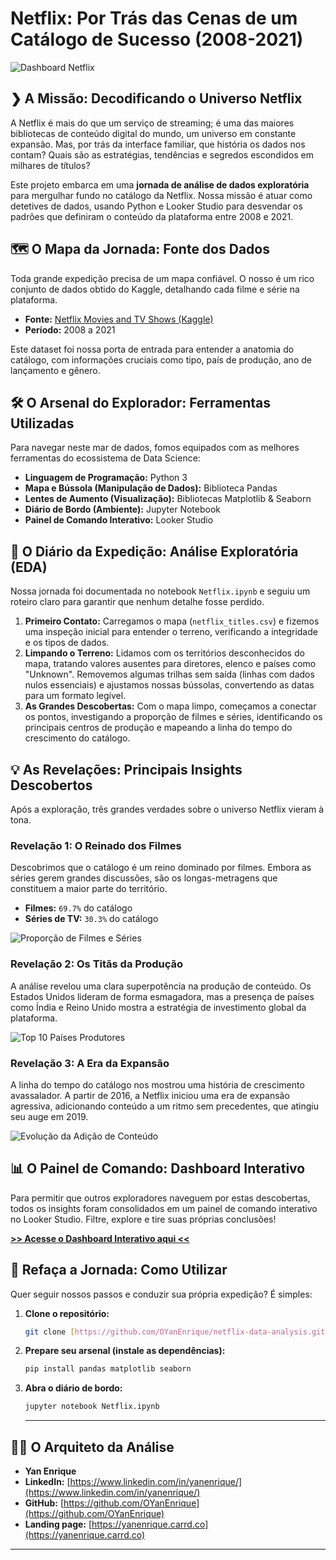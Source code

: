 # Netflix: Por Trás das Cenas de um Catálogo de Sucesso (2008-2021)

![Dashboard Netflix](dashboard.jpg)

## ❯ A Missão: Decodificando o Universo Netflix

A Netflix é mais do que um serviço de streaming; é uma das maiores bibliotecas de conteúdo digital do mundo, um universo em constante expansão. Mas, por trás da interface familiar, que história os dados nos contam? Quais são as estratégias, tendências e segredos escondidos em milhares de títulos?

Este projeto embarca em uma **jornada de análise de dados exploratória** para mergulhar fundo no catálogo da Netflix. Nossa missão é atuar como detetives de dados, usando Python e Looker Studio para desvendar os padrões que definiram o conteúdo da plataforma entre 2008 e 2021.

## 🗺️ O Mapa da Jornada: Fonte dos Dados

Toda grande expedição precisa de um mapa confiável. O nosso é um rico conjunto de dados obtido do Kaggle, detalhando cada filme e série na plataforma.

* **Fonte:** [Netflix Movies and TV Shows (Kaggle)](https://www.kaggle.com/datasets/shivamb/netflix-shows?resource=download)
* **Período:** 2008 a 2021

Este dataset foi nossa porta de entrada para entender a anatomia do catálogo, com informações cruciais como tipo, país de produção, ano de lançamento e gênero.

## 🛠️ O Arsenal do Explorador: Ferramentas Utilizadas

Para navegar neste mar de dados, fomos equipados com as melhores ferramentas do ecossistema de Data Science:

* **Linguagem de Programação:** Python 3
* **Mapa e Bússola (Manipulação de Dados):** Biblioteca Pandas
* **Lentes de Aumento (Visualização):** Bibliotecas Matplotlib & Seaborn
* **Diário de Bordo (Ambiente):** Jupyter Notebook
* **Painel de Comando Interativo:** Looker Studio

## 🧭 O Diário da Expedição: Análise Exploratória (EDA)

Nossa jornada foi documentada no notebook `Netflix.ipynb` e seguiu um roteiro claro para garantir que nenhum detalhe fosse perdido.

1.  **Primeiro Contato:** Carregamos o mapa (`netflix_titles.csv`) e fizemos uma inspeção inicial para entender o terreno, verificando a integridade e os tipos de dados.
2.  **Limpando o Terreno:** Lidamos com os territórios desconhecidos do mapa, tratando valores ausentes para diretores, elenco e países como "Unknown". Removemos algumas trilhas sem saída (linhas com dados nulos essenciais) e ajustamos nossas bússolas, convertendo as datas para um formato legível.
3.  **As Grandes Descobertas:** Com o mapa limpo, começamos a conectar os pontos, investigando a proporção de filmes e séries, identificando os principais centros de produção e mapeando a linha do tempo do crescimento do catálogo.

## 💡 As Revelações: Principais Insights Descobertos

Após a exploração, três grandes verdades sobre o universo Netflix vieram à tona.

### Revelação 1: O Reinado dos Filmes

Descobrimos que o catálogo é um reino dominado por filmes. Embora as séries gerem grandes discussões, são os longas-metragens que constituem a maior parte do território.

* **Filmes:** `69.7%` do catálogo
* **Séries de TV:** `30.3%` do catálogo

![Proporção de Filmes e Séries](pizza.png)

### Revelação 2: Os Titãs da Produção

A análise revelou uma clara superpotência na produção de conteúdo. Os Estados Unidos lideram de forma esmagadora, mas a presença de países como Índia e Reino Unido mostra a estratégia de investimento global da plataforma.

![Top 10 Países Produtores](bar.png)

### Revelação 3: A Era da Expansão

A linha do tempo do catálogo nos mostrou uma história de crescimento avassalador. A partir de 2016, a Netflix iniciou uma era de expansão agressiva, adicionando conteúdo a um ritmo sem precedentes, que atingiu seu auge em 2019.

![Evolução da Adição de Conteúdo](line.png)

## 📊 O Painel de Comando: Dashboard Interativo

Para permitir que outros exploradores naveguem por estas descobertas, todos os insights foram consolidados em um painel de comando interativo no Looker Studio. Filtre, explore e tire suas próprias conclusões!

**[>> Acesse o Dashboard Interativo aqui <<](https://lookerstudio.google.com/reporting/4cd71552-dd9b-4872-95e9-da4e3930505f)**

## 🚀 Refaça a Jornada: Como Utilizar

Quer seguir nossos passos e conduzir sua própria expedição? É simples:

1.  **Clone o repositório:**
    ```bash
    git clone [https://github.com/OYanEnrique/netflix-data-analysis.git](https://github.com/OYanEnrique/netflix-data-analysis.git)
    ```
2.  **Prepare seu arsenal (instale as dependências):**
    ```bash
    pip install pandas matplotlib seaborn
    ```
3.  **Abra o diário de bordo:**
    ```bash
    jupyter notebook Netflix.ipynb
    ```

    ---

## 👨‍💻 O Arquiteto da Análise

* **Yan Enrique**
* **LinkedIn:** [https://www.linkedin.com/in/yanenrique/](https://www.linkedin.com/in/yanenrique/)
* **GitHub:** [https://github.com/OYanEnrique](https://github.com/OYanEnrique)
* **Landing page:** [https://yanenrique.carrd.co](https://yanenrique.carrd.co)
---
